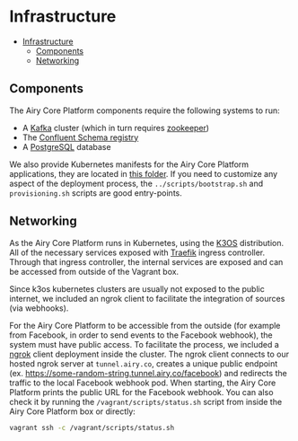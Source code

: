 # Infrastructure

- [Infrastructure](#infrastructure)
  - [Components](#components)
  - [Networking](#networking)

## Components

The Airy Core Platform components require the following systems to run:

- A [Kafka](https://kafka.apache.org) cluster (which in turn requires [zookeeper](https://zookeeper.apache.org))
- The [Confluent Schema registry](https://github.com/confluentinc/schema-registry)
- A [PostgreSQL](https://www.postgresql.org/) database

We also provide Kubernetes manifests for the Airy Core Platform applications,
they are located in [this folder](/infrastructure/deployments). If you need to
customize any aspect of the deployment process, the `../scripts/bootstrap.sh`
and `provisioning.sh` scripts are good entry-points.

## Networking

As the Airy Core Platform runs in Kubernetes, using the [K3OS](https://k3os.io/) distribution.
All of the necessary services exposed with [Traefik](https://traefik.io/) ingress controller.
Through that ingress controller, the internal services are exposed and can be
accessed from outside of the Vagrant box.

Since k3os kubernetes clusters are usually not exposed to the public internet, 
we included an ngrok client to facilitate the integration of sources (via webhooks).

For the Airy Core Platform to be accessible from the outside (for
example from Facebook, in order to send events to the Facebook webhook), the
system must have public access. To facilitate the process, we included a
[ngrok](https://ngrok.com/) client deployment inside the cluster. The ngrok
client connects to our hosted ngrok server at `tunnel.airy.co`, creates a unique
public endpoint (ex. https://some-random-string.tunnel.airy.co/facebook) and redirects
the traffic to the local Facebook webhook pod. When starting, the Airy Core
Platform prints the public URL for the Facebook webhook. You can also check it
by running the `/vagrant/scripts/status.sh` script from inside the Airy Core
Platform box or directly:
```sh
vagrant ssh -c /vagrant/scripts/status.sh
```
